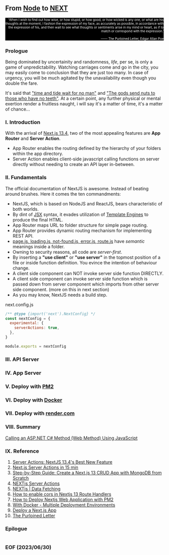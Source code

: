 ## From [Node](https://nodejs.org/en) to [NEXT](https://nextjs.org/)


<div style="text-align: right; color:white; background-color:black ; font-size:x-small;">
‘When I wish to find out how wise, or how stupid, or how good, or how wicked is any one, or what are his thoughts at the moment, I fashion the expression of my face, as accurately as possible, in accordance with the expression of his, and then wait to see what thoughts or sentiments arise in my mind or heart, as if to match or correspond with the expression.’ 
<br/><br/>
─── The Purloined Letter, Edgar Allan Poe
</div>


### Prologue
Being dominated by uncertainity and randomness, *life*, per se, is only a game of unpredictability. Watching carriages come and go in the city, you may easily come to conclusion that they are just too many. In case of urgency, you will be much agitated by the unavailability even though you double the fare. 

It's said that ["time and tide wait for no man"](https://dictionary.cambridge.org/dictionary/english/time-and-tide-wait-for-no-man) and ["The gods send nuts to those who have no teeth"](https://www.oxfordreference.com/display/10.1093/acref/9780199539536.001.0001/acref-9780199539536-e-921). At a certain point, any further physical or mental exertion render a fruitless naught, i will say it's a matter of time, it's a matter of chance... 


### I. Introduction
With the arrival of [Next.js 13.4](https://nextjs.org/blog/next-13-4), two of the most appealing features are **App Router** and **Server Action**. 
- App Router enables the routing defined by the hierarchy of your folders within the app directory. 
- Server Action enables client-side javascript calling functions on server directly without needing to create an API layer in-between. 


### II. Fundamentals
The official documentation of NextJS is awesome. Instead of beating around brushes. Here it comes the ten commandments:

- NextJS, which is based on NodeJS and ReactJS, bears characteristic of both worlds.
- By dint of [JSX](https://legacy.reactjs.org/docs/introducing-jsx.html) syntax, it evades utilization of [Template Engines](https://www.tutorialsteacher.com/nodejs/template-engines-for-nodejs) to produce the final HTML.
- App Router maps URL to folder structure for simple page routing. 
- App Router provides dynamic routing mechanism for implementing REST API. 
- [page.js, loading.js, not-found.js, error.js, route.js](https://nextjs.org/docs/app/api-reference/file-conventions) have *semantic* meanings inside a folder. 
- Owning to security reasons, all code are *server-first*. 
- By inserting a **"use client"** or **"use server"** in the topmost position of a file or inside function definition. You evince the intention of behaviour change.
- A client side component can NOT invoke server side function DIRECTLY.
- A client side component can invoke server side function which is passed down from server component which imports from other server side component. (more on this in next section)
- As you may know, NextJS needs a build step.


next.config.js
```javascript
/** @type {import('next').NextConfig} */
const nextConfig = {
  experimental: {
    serverActions: true,
  },
}

module.exports = nextConfig
```


### III. API Server


### IV. App Server


### V. Deploy with [PM2](https://pm2.keymetrics.io/)

### VI. Deploy with [Docker](https://www.docker.com/)


### VII. Deploy with [render.com](https://render.com/)


### VIII. Summary 
[Calling an ASP.NET C# Method (Web Method) Using JavaScript](https://www.c-sharpcorner.com/UploadFile/abhikumarvatsa/calling-an-Asp-Net-C-Sharp-method-web-method-using-javascript/)


### IX. Reference
1. [Server Actions: NextJS 13.4's Best New Feature](https://youtu.be/czvSZqnpTHs)
2. [Next.js Server Actions in 15 min](https://youtu.be/g1dwTNxGmFQ)
3. [Step-by-Step Guide: Create a Next.js 13 CRUD App with MongoDB from Scratch](https://youtu.be/wNWyMsrpbz0)
4. [NEXTjs Server Actions](https://nextjs.org/docs/app/building-your-application/data-fetching/server-actions)
5. [NEXTjs | Data Fetching](https://nextjs.org/docs/app/building-your-application/data-fetching)
6. [How to enable cors in Nextjs 13 Route Handlers](https://github.com/vercel/next.js/discussions/47933)
7. [How to Deploy Nextjs Web Application with PM2](https://dykraf.com/blog/deploying-nextjs-web-application-with-pm2)
8. [With Docker - Multiple Deployment Environments](https://github.com/vercel/next.js/tree/canary/examples/with-docker-multi-env)
9. [Deploy a Next.js App](https://render.com/docs/deploy-nextjs-app)
10. [The Purloined Letter](https://poemuseum.org/the-purloined-letter/)


### Epilogue 
```
```


### EOF (2023/06/30)
